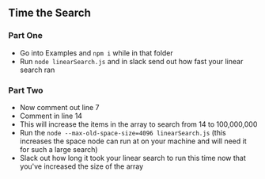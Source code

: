 ## Time the Search

### Part One
* Go into Examples and `npm i` while in that folder 
* Run `node linearSearch.js` and in slack send out how fast your linear search ran

### Part Two
* Now comment out line 7
* Comment in line 14
* This will increase the items in the array to search from 14 to 100,000,000
* Run the `node --max-old-space-size=4096 linearSearch.js` (this increases the space node can run at on your machine and will need it for such a large search) 
* Slack out how long it took your linear search to run this time now that you've increased the size of the array
